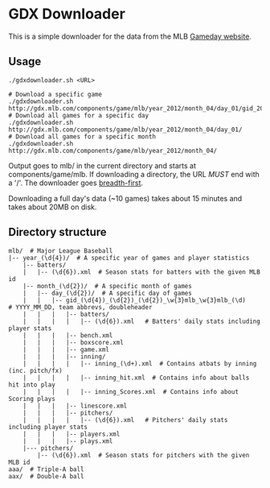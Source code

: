 GDX Downloader
==============

This is a simple downloader for the data from the MLB
[Gameday website](http://gdx.mlb.com/components/game/mlb/).


Usage
-----

    ./gdxdownloader.sh <URL>

    # Download a specific game
    ./gdxdownloader.sh http://gdx.mlb.com/components/game/mlb/year_2012/month_04/day_01/gid_2012_04_01_nyamlb_miamlb_1/
    # Download all games for a specific day
    ./gdxdownloader.sh http://gdx.mlb.com/components/game/mlb/year_2012/month_04/day_01/
    # Download all games for a specific month
    ./gdxdownloader.sh http://gdx.mlb.com/components/game/mlb/year_2012/month_04/

Output goes to mlb/ in the current directory and starts at components/game/mlb.
If downloading a directory, the URL *MUST* end with a '/'. The downloader
goes [breadth-first](https://en.wikipedia.org/wiki/Breadth-first_search).

Downloading a full day's data (~10 games) takes about 15 minutes and takes
about 20MB on disk.


Directory structure
-------------------

    mlb/  # Major League Baseball
    |-- year_(\d{4})/  # A specific year of games and player statistics
        |-- batters/
        |   |-- (\d{6}).xml  # Season stats for batters with the given MLB id
        |-- month_(\d{2})/  # A specific month of games
        |   |-- day_(\d{2})/  # A specific day of games
        |   |   |-- gid_(\d{4})_(\d{2})_(\d{2})_\w{3}mlb_\w{3}mlb_(\d)    # YYYY_MM_DD, team abbrevs, doubleheader
        |   |   |   |-- batters/
        |   |   |   |   |-- (\d{6}).xml   # Batters' daily stats including player stats
        |   |   |   |-- bench.xml
        |   |   |   |-- boxscore.xml
        |   |   |   |-- game.xml
        |   |   |   |-- inning/
        |   |   |   |   |-- inning_(\d+).xml  # Contains atbats by inning (inc. pitch/fx)
        |   |   |   |   |-- inning_hit.xml  # Contains info about balls hit into play
        |   |   |   |   |-- inning_Scores.xml  # Contains info about Scoring plays
        |   |   |   |-- linescore.xml
        |   |   |   |-- pitchers/
        |   |   |   |   |-- (\d{6}).xml   # Pitchers' daily stats including player stats
        |   |   |   |-- players.xml
        |   |   |   |-- plays.xml
        |--- pitchers/
            |-- (\d{6}).xml  # Season stats for pitchers with the given MLB id
    aaa/  # Triple-A ball
    aax/  # Double-A ball

